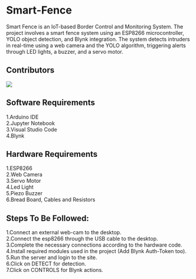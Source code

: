 # Smart-Fence
Smart Fence is an IoT-based Border Control and Monitoring System.
The project involves a smart fence system using an ESP8266 microcontroller, YOLO object detection, and Blynk integration.
The system detects intruders in real-time using a web camera and the YOLO algorithm, triggering alerts through LED lights, a buzzer, and a servo motor.

## Contributors
<a href="https://github.com/srajan-06/Smart-Fence/graphs/contributors">
  <img src="https://contrib.rocks/image?repo=srajan-06/Smart-Fence" />
</a>


## Software Requirements
1.Arduino IDE<br>
2.Jupyter Notebook<br>
3.Visual Studio Code<br>
4.Blynk 

## Hardware Requirements
1.ESP8266<br>
2.Web Camera<br>
3.Servo Motor<br>
4.Led Light<br>
5.Piezo Buzzer<br>
6.Bread Board, Cables and Resistors

## Steps To Be Followed:
1.Connect an external web-cam to the desktop.<br>
2.Connect the esp8266 through the USB cable to the desktop. <br>
3.Complete the necessary connections according to the hardware code.<br>
4.Install required modules used in the project (Add Blynk Auth-Token too).<br>
5.Run the server and login to the site.<br>
6.Click on DETECT for detection.<br>
7.Click on CONTROLS for Blynk actions.



